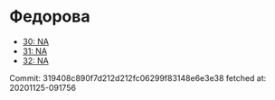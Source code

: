 # Федорова
- [30: NA](30.md)
- [31: NA](31.md)
- [32: NA](32.md)

Commit: 319408c890f7d212d212fc06299f83148e6e3e38
 fetched at: 20201125-091756

